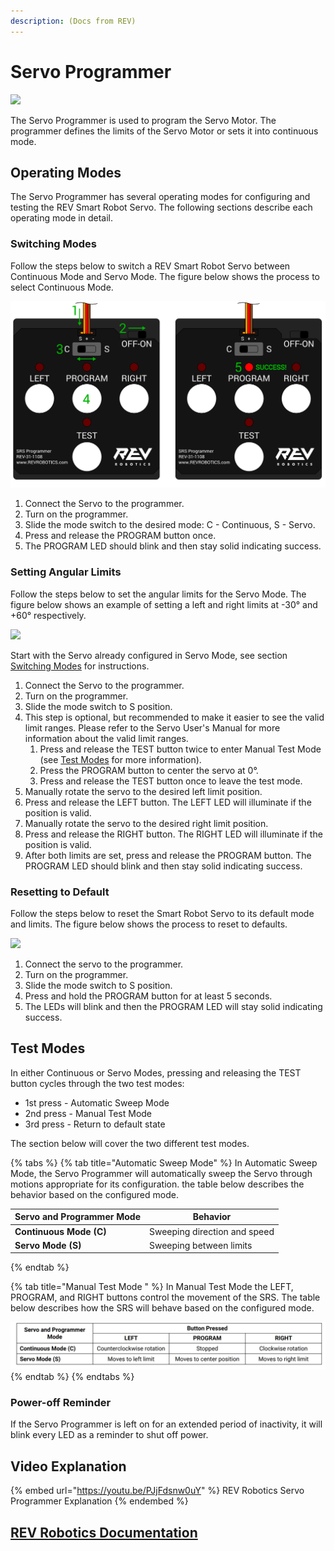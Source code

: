 ```yaml
---
description: (Docs from REV)
---
```


# Servo Programmer

![](../../../.gitbook/assets/assets\_15mm\_-M8WcLi6koTauMV2xJ63\_-M8WdOZiJLaHBzbA2oeW\_1.png)

The Servo Programmer is used to program the Servo Motor. The programmer defines the limits of the Servo Motor or sets it into continuous mode.

## Operating Modes&#x20;

The Servo Programmer has several operating modes for configuring and testing the REV Smart Robot Servo. The following sections describe each operating mode in detail.

### Switching Modes

Follow the steps below to switch a REV Smart Robot Servo between Continuous Mode and Servo Mode. The figure below shows the process to select Continuous Mode.

![](<../../../.gitbook/assets/Screenshot (25).png>)

1. Connect the Servo to the programmer.
2. Turn on the programmer.
3. Slide the mode switch to the desired mode: C - Continuous, S - Servo.
4. Press and release the PROGRAM button once.
5. The PROGRAM LED should blink and then stay solid indicating success.

### Setting Angular Limits&#x20;

Follow the steps below to set the angular limits for the Servo Mode. The figure below shows an example of setting a left and right limits at -30° and +60° respectively.

![](<../../../.gitbook/assets/Servo\_Full\_270\_Range\_And\_Limits-01 (1).png>)

Start with the Servo already configured in Servo Mode, see section [Switching Modes](servo-programmer.md#switching-modes) for instructions.

1. Connect the Servo to the programmer.
2. Turn on the programmer.
3. Slide the mode switch to S position.
4. This step is optional, but recommended to make it easier to see the valid limit ranges. Please refer to the Servo User's Manual for more information about the valid limit ranges.
   1. Press and release the TEST button twice to enter Manual Test Mode (see [Test Modes](servo-programmer.md#test-modes) for more information).
   2. Press the PROGRAM button to center the servo at 0°.
   3. Press and release the TEST button once to leave the test mode.
5. Manually rotate the servo to the desired left limit position.
6. Press and release the LEFT button. The LEFT LED will illuminate if the position is valid.
7. Manually rotate the servo to the desired right limit position.
8. Press and release the RIGHT button. The RIGHT LED will illuminate if the position is valid.
9. After both limits are set, press and release the PROGRAM button. The PROGRAM LED should blink and then stay solid indicating success.

### Resetting to Default&#x20;

Follow the steps below to reset the Smart Robot Servo to its default mode and limits. The figure below shows the process to reset to defaults.

![](../../../.gitbook/assets/Servo\_270\_Range\_Full\_Green-01.png)

1. Connect the servo to the programmer.
2. Turn on the programmer.
3. Slide the mode switch to S position.
4. Press and hold the PROGRAM button for at least 5 seconds.
5. The LEDs will blink and then the PROGRAM LED will stay solid indicating success.

## Test Modes&#x20;

In either Continuous or Servo Modes, pressing and releasing the TEST button cycles through the two test modes:

* 1st press - Automatic Sweep Mode
* 2nd press - Manual Test Mode
* 3rd press - Return to default state

The section below will cover the two different test modes.

{% tabs %}
{% tab title="Automatic Sweep Mode" %}
In Automatic Sweep Mode, the Servo Programmer will automatically sweep the Servo through motions appropriate for its configuration. the table below describes the behavior based on the configured mode.

| **Servo and Programmer Mode** | **Behavior**                 |
| ----------------------------- | ---------------------------- |
| **Continuous Mode (C)**       | Sweeping direction and speed |
| **Servo Mode (S)**            | Sweeping between limits      |
{% endtab %}

{% tab title="Manual Test Mode " %}
In Manual Test Mode the LEFT, PROGRAM, and RIGHT buttons control the movement of the SRS. The table below describes how the SRS will behave based on the configured mode.

![](<../../../.gitbook/assets/Screenshot (29).png>)
{% endtab %}
{% endtabs %}

### Power-off Reminder

If the Servo Programmer is left on for an extended period of inactivity, it will blink every LED as a reminder to shut off power.

## Video Explanation

{% embed url="https://youtu.be/PJjFdsnw0uY" %}
REV Robotics Servo Programmer Explanation
{% endembed %}

## [REV Robotics Documentation](https://docs.revrobotics.com/duo-build/actuators/servos/srs-programmer)
